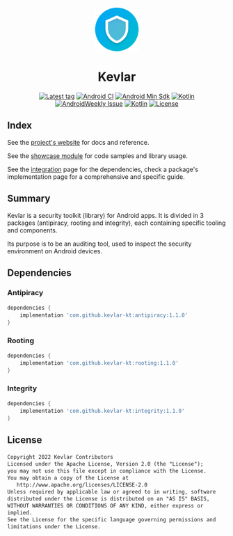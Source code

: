 <p align="center">
  <a href="https://github.com/kevlar-kt/kevlar"><img width="100" src="https://github.com/kevlar-kt/kevlar/raw/master/art/kevlar-kt/web/icon-512.png"></a>
</p>

<h1 align="center">Kevlar</h1>

<p align="center">
  <a href="https://github.com/kevlar-kt/kevlar/releases"><img src="https://img.shields.io/github/v/tag/kevlar-kt/kevlar" alt="Latest tag" /></a>
  <a href="https://github.com/kevlar-kt/kevlar/actions?query=workflow%3A%22Build%22"><img src="https://github.com/kevlar-kt/kevlar/actions/workflows/push-debug-build.yaml/badge.svg" alt="Android CI" /></a>
  <a href="https://source.android.com/setup/start/build-numbers"><img src="https://img.shields.io/badge/minSdk-19-00E676.svg" alt="Android Min Sdk"></a>
  <a href="https://kotlinlang.org/docs/releases.html"><img src="https://img.shields.io/badge/kotlin-1.7.22-orange.svg" alt="Kotlin"></a>
  <a href="https://androidweekly.net/issues/issue-528"><img src="https://img.shields.io/badge/AndroidWeekly-528-5bb3e2" alt="AndroidWeekly Issue"></a>
  <a href="https://us12.campaign-archive.com/?u=f39692e245b94f7fb693b6d82&id=15eb56d1f5"><img src="https://img.shields.io/badge/KotlinWeekly-315-%238a78e8" alt="Kotlin"></a>
  <a href="https://github.com/kevlar-kt/kevlar/blob/master/LICENSE.md"><img src="https://img.shields.io/badge/license-Apache%202.0-blue.svg" alt="License"></a>
</p>


## Index
See the [project's website](https://kevlar-kt.github.io/kevlar) for docs and reference.

See the [showcase module](https://github.com/kevlar-kt/kevlar/tree/master/showcase/src/main/kotlin/com/kevlar/showcase) for code samples and library usage.

See the [integration](https://kevlar-kt.github.io/kevlar/pages/overview/dependencies_integration/) page for the dependencies, check a package's implementation page for a comprehensive and specific guide.


## Summary
Kevlar is a security toolkit (library) for Android apps. It is divided in 3 packages (antipiracy, rooting and integrity), each containing specific tooling and components.

Its purpose is to be an auditing tool, used to inspect the security environment on Android devices.



## Dependencies

### Antipiracy

```gradle
dependencies {
    implementation 'com.github.kevlar-kt:antipiracy:1.1.0'
}
```

### Rooting

```gradle
dependencies {
    implementation 'com.github.kevlar-kt:rooting:1.1.0'
}
```


### Integrity

```gradle
dependencies {
    implementation 'com.github.kevlar-kt:integrity:1.1.0'
}
```



## License

```
Copyright 2022 Kevlar Contributors
Licensed under the Apache License, Version 2.0 (the "License");
you may not use this file except in compliance with the License.
You may obtain a copy of the License at
   http://www.apache.org/licenses/LICENSE-2.0
Unless required by applicable law or agreed to in writing, software
distributed under the License is distributed on an "AS IS" BASIS,
WITHOUT WARRANTIES OR CONDITIONS OF ANY KIND, either express or implied.
See the License for the specific language governing permissions and
limitations under the License.
```
